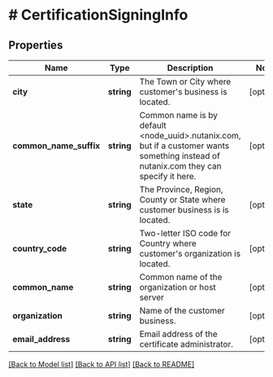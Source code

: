 # # CertificationSigningInfo

## Properties

Name | Type | Description | Notes
------------ | ------------- | ------------- | -------------
**city** | **string** | The Town or City where customer&#39;s business is located. | [optional]
**common_name_suffix** | **string** | Common name is by default &lt;node_uuid&gt;.nutanix.com, but if a customer wants something instead of nutanix.com they can specify it here. | [optional]
**state** | **string** | The Province, Region, County or State where customer business is is located. | [optional]
**country_code** | **string** | Two-letter ISO code for Country where customer&#39;s organization is located. | [optional]
**common_name** | **string** | Common name of the organization or host server | [optional]
**organization** | **string** | Name of the customer business. | [optional]
**email_address** | **string** | Email address of the certificate administrator. | [optional]

[[Back to Model list]](../../README.md#models) [[Back to API list]](../../README.md#endpoints) [[Back to README]](../../README.md)
